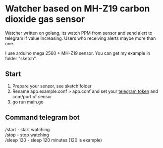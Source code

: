 # Watcher based on MH-Z19 carbon dioxide gas sensor
Watcher written on golang, its watch PPM from sensor and send alert to telegram if value increasing.
Users who receiving alerts maybe more than one.  

I use arduino mega 2560 + MH-Z19 sensor. You can get my example in folder "sketch". 

## Start
1. Prepare your sensor, see sketch folder
2. Rename app.example.conf > app.conf and set your [telegram token](https://core.telegram.org/bots) and com/port of sensor
3. go run main.go

## Command telegram bot
/start - start watching  
/stop - stop watching  
/sleep 120 - sleep 120 minutes (120 is example)

